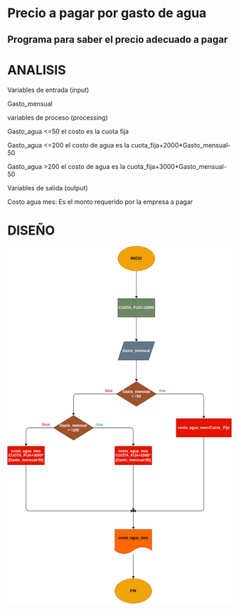 # Precio a pagar por gasto de agua
## Programa para saber el precio adecuado a pagar

# ANALISIS
Variables de entrada (input)

Gasto_mensual

variables de proceso (processing)

Gasto_agua <=50 el costo es la cuota fija

Gasto_agua <=200 el costo de agua es la cuota_fija+2000*Gasto_mensual-50

Gasto_agua >200 el costo de agua es la cuota_fija+3000*Gasto_mensual-50

Variables de salida (output)

Costo agua mes: Es el monto requerido por la empresa a pagar

# DISEÑO

![diagrama de flujo](diagrama.png "diagrama de flujo")